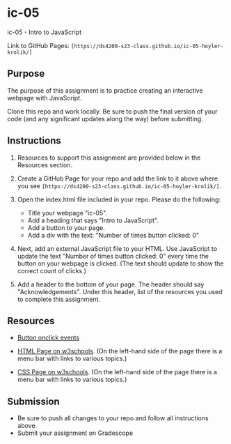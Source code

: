 # ic-05
ic-05 - Intro to JavaScript

Link to GitHub Pages: `[https://ds4200-s23-class.github.io/ic-05-hoyler-krolik/]`

## Purpose

The purpose of this assignment is to practice creating an interactive webpage with JavaScript.  

Clone this repo and work locally. Be sure to push the final version of your code (and any significant updates along the way) before submitting. 

## Instructions

1. Resources to support this assignment are provided below in the Resources section.  

1. Create a GitHub Page for your repo and add the link to it above where you see `[https://ds4200-s23-class.github.io/ic-05-hoyler-krolik/]`. 

1. Open the index.html file included in your repo. Please do the following: 
   - Title your webpage "ic-05". 
   - Add a heading that says "Intro to JavaScript".
   - Add a button to your page. 
   - Add a div with the text: "Number of times button clicked: 0"

1. Next, add an external JavaScript file to your HTML. Use JavaScript to update the text "Number of times button clicked: 0" every time the button on your webpage is clicked. (The text should update to show the correct count of clicks.) 

1. Add a header to the bottom of your page. The header should say "Acknowledgements". Under this header, list of the resources you used to complete this assignment.

## Resources 

* [Button onclick events](https://www.w3schools.com/jsref/event_onclick.asp)

* [HTML Page on w3schools](https://www.w3schools.com/html/default.asp). (On the left-hand side of the page there is a menu bar with links to various topics.) 

* [CSS Page on w3schools](https://www.w3schools.com/css/default.asp). (On the left-hand side of the page there is a menu bar with links to various topics.) 

## Submission

* Be sure to push all changes to your repo and follow all instructions above. 
* Submit your assignment on Gradescope   

